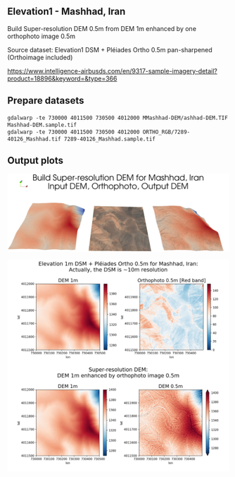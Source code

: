 ## Elevation1 - Mashhad, Iran

Build Super-resolution DEM 0.5m from DEM 1m enhanced by one orthophoto image 0.5m

Source dataset: Elevation1 DSM + Pléiades Ortho 0.5m pan-sharpened (Orthoimage included)

https://www.intelligence-airbusds.com/en/9317-sample-imagery-detail?product=18896&keyword=&type=366

## Prepare datasets

```
gdalwarp -te 730000 4011500 730500 4012000 MMashhad-DEM/ashhad-DEM.TIF Mashhad-DEM.sample.tif
gdalwarp -te 730000 4011500 730500 4012000 ORTHO_RGB/7289-40126_Mashhad.tif 7289-40126_Mashhad.sample.tif
```

## Output plots

![Super-resolution DEM](Super-resolution%20DEM.3d.jpg)

![Super-resolution DEM](Super-resolution%20DEM.jpg)
